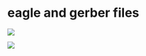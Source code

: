 # eagle and gerber files

![](./pcb_rev.1.2/Sidblaster_TicTac_-_Rev.1.2_circuit_diagram.png")

![](./pcb_rev.1.2/Sidblaster_TicTac_-_Rev.1.2_assembly_diagram.png")

